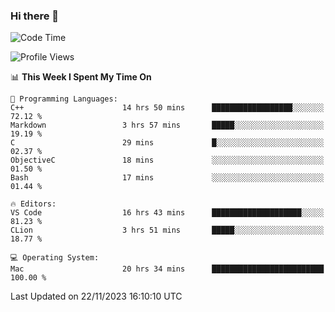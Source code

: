 ### Hi there 👋

<!--START_SECTION:waka-->
![Code Time](http://img.shields.io/badge/Code%20Time-112%20hrs%2036%20mins-blue)

![Profile Views](http://img.shields.io/badge/Profile%20Views-35-blue)

📊 **This Week I Spent My Time On** 

```text
💬 Programming Languages: 
C++                      14 hrs 50 mins      ██████████████████░░░░░░░   72.12 % 
Markdown                 3 hrs 57 mins       █████░░░░░░░░░░░░░░░░░░░░   19.19 % 
C                        29 mins             █░░░░░░░░░░░░░░░░░░░░░░░░   02.37 % 
ObjectiveC               18 mins             ░░░░░░░░░░░░░░░░░░░░░░░░░   01.50 % 
Bash                     17 mins             ░░░░░░░░░░░░░░░░░░░░░░░░░   01.44 % 

🔥 Editors: 
VS Code                  16 hrs 43 mins      ████████████████████░░░░░   81.23 % 
CLion                    3 hrs 51 mins       █████░░░░░░░░░░░░░░░░░░░░   18.77 % 

💻 Operating System: 
Mac                      20 hrs 34 mins      █████████████████████████   100.00 % 
```


 Last Updated on 22/11/2023 16:10:10 UTC
<!--END_SECTION:waka-->

<!--
**JackeyHua-SJTU/JackeyHua-SJTU** is a ✨ _special_ ✨ repository because its `README.md` (this file) appears on your GitHub profile.

Here are some ideas to get you started:

- 🔭 I’m currently working on ...
- 🌱 I’m currently learning ...
- 👯 I’m looking to collaborate on ...
- 🤔 I’m looking for help with ...
- 💬 Ask me about ...
- 📫 How to reach me: ...
- 😄 Pronouns: ...
- ⚡ Fun fact: ...
-->
